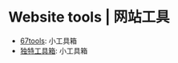 # Website tools | 网站工具

- [67tools](https://www.67tool.com/): 小工具箱
- [独特工具箱](https://www.dute.org/): 小工具箱
